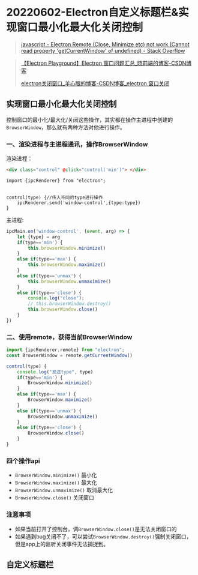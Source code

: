 # 20220602-Electron自定义标题栏&实现窗口最小化最大化关闭控制

> [javascript - Electron Remote (Close, Minimize etc) not work (Cannot read property 'getCurrentWindow' of undefined) - Stack Overflow](https://stackoverflow.com/questions/63655239/electron-remote-close-minimize-etc-not-work-cannot-read-property-getcurrent)

> [【Electron Playground】Electron 窗口问题汇总_晓前端的博客-CSDN博客](https://blog.csdn.net/xiaoheibanfe/article/details/111246891)
>
> [electron关闭窗口_羊心眼的博客-CSDN博客_electron 窗口关闭](https://blog.csdn.net/weixin_40679578/article/details/124859599)

## 实现窗口最小化最大化关闭控制

控制窗口的最小化/最大化/关闭这些操作，其实都在操作主进程中创建的`BrowserWindow`，那么就有两种方法对他进行操作。

### 一、渲染进程与主进程通讯，操作BrowserWindow

渲染进程：

```html
<div class="control" @click="control('min')"> </div>
```

```Js
import {ipcRenderer} from "electron";


control(type) {//传入不同的type进行操作
    ipcRenderer.send('window-control',{type:type})
}
```

主进程:

```js
ipcMain.on('window-control', (event, arg) => {
    let {type} = arg
    if(type=='min') {
        this.browserWindow.minimize()
    }
    else if(type=='max') {
        this.browserWindow.maximize()
    }
    else if(type=='unmax') {
        this.browserWindow.unmaximize()
    }
    else if(type=='close') {
        console.log("close");
        // this.browserWindow.destroy()
        this.browserWindow.close()
    }
})
```

### 二、使用remote，获得当前BrowserWindow

```js
import {ipcRenderer,remote} from "electron";
const BrowserWindow = remote.getCurrentWindow()
```

```js
control(type) {
    console.log("发送type", type)
    if(type=='min') {
        BrowserWindow.minimize()
    }
    else if(type=='max') {
        BrowserWindow.maximize()
    }
    else if(type=='unmax') { 
        BrowserWindow.unmaximize()
    }
    else if(type=='close') {
        BrowserWindow.close()
    }
}
```

### 四个操作api

- `BrowserWindow.minimize()` 最小化
- `BrowserWindow.maximize()` 最大化
- `BrowserWindow.unmaximize()` 取消最大化
- `BrowserWindow.close()` 关闭窗口

### 注意事项

- 如果当前打开了控制台，调`BrowserWindow.close()`是无法关闭窗口的
- 如果遇到bug关闭不了，可以尝试`BrowserWindow.destroy()`强制关闭窗口，但是app上的监听关闭事件无法捕捉到。

## 自定义标题栏

